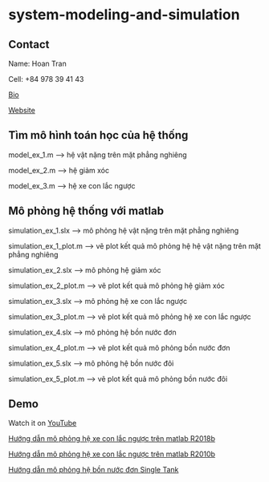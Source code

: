 # system-modeling-and-simulation

## Contact

Name: Hoan Tran

Cell: +84 978 39 41 43

[Bio](https://linktr.ee/hoantran205)

[Website](https://www.hano.cf/)

## Tìm mô hình toán học của hệ thống

model_ex_1.m --> hệ vật nặng trên mặt phẳng nghiêng

model_ex_2.m --> hệ giảm xóc

model_ex_3.m --> hệ xe con lắc ngược

## Mô phỏng hệ thống với matlab

simulation_ex_1.slx        --> mô phỏng hệ vật nặng trên mặt phẳng nghiêng

simulation_ex_1_plot.m     --> vẽ plot kết quả mô phỏng hệ hệ vật nặng trên mặt phẳng nghiêng

simulation_ex_2.slx        --> mô phỏng hệ giảm xóc

simulation_ex_2_plot.m     --> vẽ plot kết quả mô phỏng hệ giảm xóc

simulation_ex_3.slx        --> mô phỏng hệ xe con lắc ngược

simulation_ex_3_plot.m     --> vẽ plot kết quả mô phỏng hệ xe con lắc ngược

simulation_ex_4.slx        --> mô phỏng hệ bồn nước đơn

simulation_ex_4_plot.m     --> vẽ plot kết quả mô phỏng bồn nước đơn

simulation_ex_5.slx        --> mô phỏng hệ bồn nước đôi

simulation_ex_5_plot.m     --> vẽ plot kết quả mô phỏng bồn nước đôi

## Demo

Watch it on [YouTube](https://www.youtube.com/c/hano_tran)

[Hướng dẫn mô phỏng hệ xe con lắc ngược trên matlab R2018b](https://youtu.be/0lgdyfLtFF0)

[Hướng dẫn mô phỏng hệ xe con lắc ngược trên matlab R2010b](https://youtu.be/IroJ-mVy48Q)

[Hướng dẫn mô phỏng hệ bồn nước đơn Single Tank](https://youtu.be/xm8dW1zwEZc)

